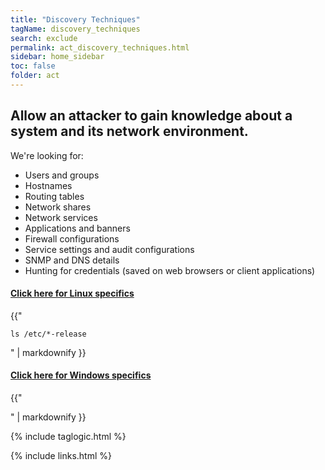 ```yaml
---
title: "Discovery Techniques"
tagName: discovery_techniques
search: exclude
permalink: act_discovery_techniques.html
sidebar: home_sidebar
toc: false
folder: act
---
```


## Allow an attacker to gain knowledge about a system and its network environment.

We're looking for:

*  Users and groups
*  Hostnames
*  Routing tables
*  Network shares
*  Network services
*  Applications and banners
*  Firewall configurations
*  Service settings and audit configurations
*  SNMP and DNS details
*  Hunting for credentials (saved on web browsers or client applications)

<div class="panel-group" id="accordion">
                    <div class="panel panel-default">
                        <div class="panel-heading">
                            <h4 class="panel-title">
                                <a class="noCrossRef accordion-toggle" data-toggle="collapse" data-parent="#accordion" href="#collapseFive">Click here for Linux specifics</a>
                            </h4>
                        </div>
                        <div id="collapseFive" class="panel-collapse collapse noCrossRef">
                            <div class="panel-body">
{{"

<pre class='bash-screenshot'>
<code>ls /etc/*-release</code>
</pre>



" | markdownify }}
                            </div>
                        </div>
                    </div>
</div>
<!-- /.panel-group -->


<div class="panel-group" id="accordion">
                    <div class="panel panel-default">
                        <div class="panel-heading">
                            <h4 class="panel-title">
                                <a class="noCrossRef accordion-toggle" data-toggle="collapse" data-parent="#accordion" href="#collapseFive">Click here for Windows specifics</a>
                            </h4>
                        </div>
                        <div id="collapseFive" class="panel-collapse collapse noCrossRef">
                            <div class="panel-body">
{{"





" | markdownify }}
                            </div>
                        </div>
                    </div>
</div>
<!-- /.panel-group -->


{% include taglogic.html %}

{% include links.html %}
